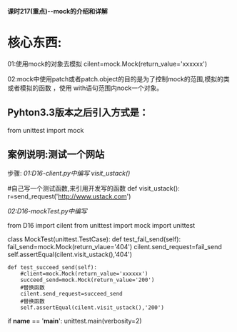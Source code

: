 **课时217(重点)--mock的介绍和详解**

# 核心东西: #
01:使用mock的对象去模拟
cilent=mock.Mock(return_value='xxxxxx')

02:mock中使用patch或者patch.object的目的是为了控制mock的范围,模拟的类或者模拟的函数
，使用 with语句范围内nock一个对象。

## Pyhton3.3版本之后引入方式是： ##
from unittest import  mock 


## 案例说明:测试一个网站 ##

步骤:
*01:D16-client.py中编写 visit_ustack()*

   #自己写一个测试函数,来引用开发写的函数
   def visit_ustack():
	   r=send_request('http://www.ustack.com')

*02:D16-mockTest.py中编写*

from D16 import cilent
from unittest import mock
import unittest

class MockTest(unittest.TestCase):
	def test_fail_send(self):
		fail_send=mock.Mock(return_vlaue='404')
		cilent.send_request=fail_send
		self.assertEqual(cilent.visit_ustack(),'404')

	def test_succeed_send(self):
        #client=mock.Mock(return_value='xxxxxx')
		succeed_send=mock.Mock(return_value='200') 
        #替换函数
		cilent.send_request=succeed_send
        #替换函数
		self.assertEqual(cilent.visit_ustack(),'200')

if __name__ == '__main__':
    unittest.main(verbosity=2)

